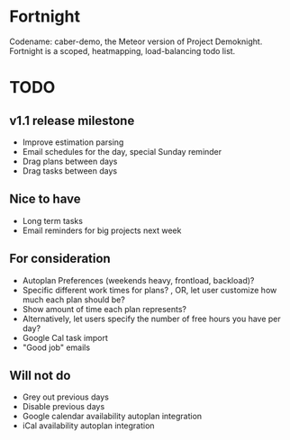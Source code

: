 # Fortnight
Codename: caber-demo, the Meteor version of Project Demoknight. Fortnight is a scoped, heatmapping, load-balancing todo list.

# TODO

## v1.1 release milestone
* Improve estimation parsing
* Email schedules for the day, special Sunday reminder
* Drag plans between days
* Drag tasks between days

## Nice to have
* Long term tasks
* Email reminders for big projects next week

## For consideration
* Autoplan Preferences (weekends heavy, frontload, backload)?
* Specific different work times for plans? , OR, let user customize how much each plan should be?
* Show amount of time each plan represents?
* Alternatively, let users specify the number of free hours you have per day?
* Google Cal task import
* "Good job" emails

## Will not do
* Grey out previous days
* Disable previous days
* Google calendar availability autoplan integration
* iCal availability autoplan integration
